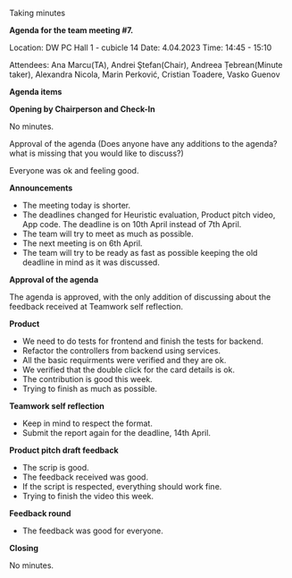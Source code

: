 Taking minutes

**Agenda for the team meeting #7.**

Location: DW PC Hall 1 - cubicle 14
Date: 4.04.2023
Time: 14:45 - 15:10

Attendees: Ana Marcu(TA), Andrei Ştefan(Chair), Andreea Țebrean(Minute taker), Alexandra Nicola, Marin Perković, Cristian Toadere, Vasko Guenov

**Agenda items**

**Opening by Chairperson and Check-In**

No minutes.

Approval of the agenda (Does anyone have any additions to the agenda? what is missing that you would like to discuss?)



Everyone was ok and feeling good.


**Announcements**
- The meeting today is shorter.
- The deadlines changed for Heuristic evaluation, Product pitch video, App code. The deadline is on 10th April instead of 7th April.
- The team will try to meet as much as possible.
- The next meeting is on 6th April.
- The team will try to be ready as fast as possible keeping the old deadline in mind as it was discussed.


**Approval of the agenda**

The agenda is approved, with the only addition of discussing about the feedback received at Teamwork self reflection.


**Product**
- We need to do tests for frontend and finish the tests for backend.
- Refactor the controllers from backend using services.
- All the basic requirments were verified and they are ok.
- We verified that the double click for the card details is ok.
- The contribution is good this week.
- Trying to finish as much as possible.


**Teamwork self reflection**
- Keep in mind to respect the format.
- Submit the report again for the deadline, 14th April.


**Product pitch draft feedback**
- The scrip is good.
- The feedback received was good.
- If the script is respected, everything should work fine.
- Trying to finish the video this week.


**Feedback round**
- The feedback was good for everyone.

**Closing**

No minutes.

